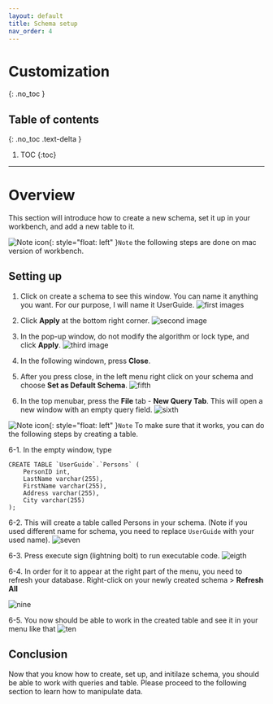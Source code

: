 ```yaml
---
layout: default
title: Schema setup
nav_order: 4
---
```


# Customization
{: .no_toc }

## Table of contents
{: .no_toc .text-delta }

1. TOC
{:toc}

---

# Overview

This section will introduce how to create a new schema, set it up in your workbench, and add a new table to it.

![Note icon](https://github.com/vasshorin/VPD-Comm/blob/Gh-pages/assets/images/note.png?raw=true "Note"){: style="float: left" }``` Note ``` the following steps are done on mac version of workbench.

## Setting up
1. Click on create a schema to see this window. You can name it anything you want. For our purpose, I will name it UserGuide.
![first images](https://github.com/vasshorin/VPD-Comm/blob/Gh-pages/assets/images/first.png?raw=true)

2. Click **Apply** at the bottom right corner.
![second image](https://github.com/vasshorin/VPD-Comm/blob/Gh-pages/assets/images/second.png?raw=true)

3. In the pop-up window, do not modify the algorithm or lock type, and click **Apply**. 
![third image](https://github.com/vasshorin/VPD-Comm/blob/Gh-pages/assets/images/third.png?raw=true)

4. In the following windown, press **Close**.

5. After you press close, in the left menu right click on your schema and choose **Set as Default Schema**.
![fifth](https://github.com/vasshorin/VPD-Comm/blob/Gh-pages/assets/images/fifth.png?raw=true)

6. In the top menubar, press the **File** tab -  **New Query Tab**. This will open a new window with an empty query field.
![sixth](https://github.com/vasshorin/VPD-Comm/blob/Gh-pages/assets/images/sixth.png?raw=true)

![Note icon](https://github.com/vasshorin/VPD-Comm/blob/Gh-pages/assets/images/note.png?raw=true "Note"){: style="float: left" }```Note``` To make sure that it works, you can do the following steps by creating a table.

6-1. In the empty window, type 

```
CREATE TABLE `UserGuide`.`Persons` (
    PersonID int,
    LastName varchar(255),
    FirstName varchar(255),
    Address varchar(255),
    City varchar(255)
);
```

6-2. This will create a table called Persons in your schema. (Note if you used different name for schema, you need to replace `UserGuide` with your used name).
![seven](https://github.com/vasshorin/VPD-Comm/blob/Gh-pages/assets/images/seventh.png?raw=true)

6-3. Press execute sign (lightning bolt) to run executable code.
![eigth](https://github.com/vasshorin/VPD-Comm/blob/Gh-pages/assets/images/eighth.png?raw=true)

6-4. In order for it to appear at the right part of the menu, you need to refresh your database. Right-click on your newly created schema > **Refresh All**

![nine](https://github.com/vasshorin/VPD-Comm/blob/Gh-pages/assets/images/nineth.png?raw=true)

6-5. You now should be able to work in the created table and see it in your menu like that
![ten](https://github.com/vasshorin/VPD-Comm/blob/Gh-pages/assets/images/tenth.png?raw=true)

## Conclusion

Now that you know how to create, set up, and initilaze schema, you should be able to work with queries and table. Please proceed to the following section to learn how to manipulate data.
